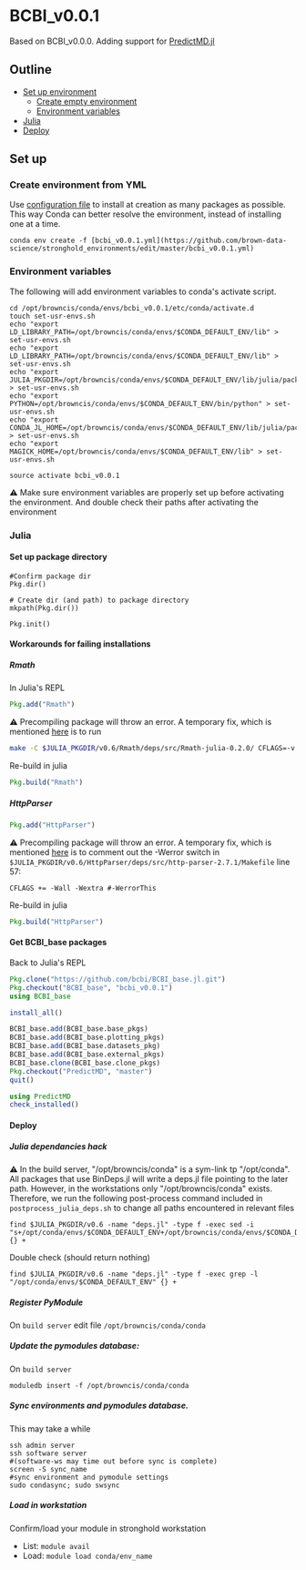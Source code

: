 
# BCBI_v0.0.1

Based on BCBI_v0.0.0. Adding support for [PredictMD.jl](https://github.com/bcbi/PredictMD.jl)

## Outline

* [Set up environment](#set-up)
	* [Create empty environment](#Create-Environment)
	* [Environment variables](#Environment-variables)
* [Julia](#julia)
* [Deploy](#Deploy)

## Set up

### Create environment from YML

Use [configuration file](https://github.com/brown-data-science/stronghold_environments/edit/master/bcbi_v0.0.1.yml) to install at creation as many packages as possible. This way Conda can better resolve the environment, instead of installing one at a time.  

```
conda env create -f [bcbi_v0.0.1.yml](https://github.com/brown-data-science/stronghold_environments/edit/master/bcbi_v0.0.1.yml)
```

### Environment variables

The following will add environment variables to conda's activate script.

```
cd /opt/browncis/conda/envs/bcbi_v0.0.1/etc/conda/activate.d
touch set-usr-envs.sh
echo "export LD_LIBRARY_PATH=/opt/browncis/conda/envs/$CONDA_DEFAULT_ENV/lib" > set-usr-envs.sh
echo "export LD_LIBRARY_PATH=/opt/browncis/conda/envs/$CONDA_DEFAULT_ENV/lib" > set-usr-envs.sh
echo "export JULIA_PKGDIR=/opt/browncis/conda/envs/$CONDA_DEFAULT_ENV/lib/julia/packages" > set-usr-envs.sh
echo "export PYTHON=/opt/browncis/conda/envs/$CONDA_DEFAULT_ENV/bin/python" > set-usr-envs.sh
echo "export CONDA_JL_HOME=/opt/browncis/conda/envs/$CONDA_DEFAULT_ENV/lib/julia/packages/v0.6/Conda/deps/usr" > set-usr-envs.sh
echo "export MAGICK_HOME=/opt/browncis/conda/envs/$CONDA_DEFAULT_ENV/lib" > set-usr-envs.sh

source activate bcbi_v0.0.1
```

:warning: Make sure environment variables are properly set up before activating the environment. And double check their paths after activating the environment

### Julia

#### Set up package directory

```
#Confirm package dir
Pkg.dir()

# Create dir (and path) to package directory
mkpath(Pkg.dir())

Pkg.init()
```

#### Workarounds for failing installations

##### Rmath
In Julia's REPL

```julia
Pkg.add("Rmath")
```

:warning: Precompiling package will throw an error. A temporary fix, which is mentioned [here](https://github.com/JuliaStats/Rmath.jl/issues/40) is to run

```bash
make -C $JULIA_PKGDIR/v0.6/Rmath/deps/src/Rmath-julia-0.2.0/ CFLAGS=-v
```

Re-build in julia

```julia
Pkg.build("Rmath")
````

##### HttpParser

```julia
Pkg.add("HttpParser")
```

:warning: Precompiling package will throw an error. A temporary fix, which is mentioned [here](https://github.com/JuliaWeb/HttpParser.jl/issues/75) is
to comment out the -Werror switch in `$JULIA_PKGDIR/v0.6/HttpParser/deps/src/http-parser-2.7.1/Makefile` line 57:

```
CFLAGS += -Wall -Wextra #-WerrorThis
```

Re-build in julia

```julia
Pkg.build("HttpParser")
```

#### Get BCBI_base packages

Back to Julia's REPL

```julia
Pkg.clone("https://github.com/bcbi/BCBI_base.jl.git")
Pkg.checkout("BCBI_base", "bcbi_v0.0.1")
using BCBI_base

install_all()
```

```julia
BCBI_base.add(BCBI_base.base_pkgs)
BCBI_base.add(BCBI_base.plotting_pkgs)
BCBI_base.add(BCBI_base.datasets_pkg)
BCBI_base.add(BCBI_base.external_pkgs)
BCBI_base.clone(BCBI_base.clone_pkgs)
Pkg.checkout("PredictMD", "master")
quit()
```

```julia
using PredictMD
check_installed()

```

#### Deploy

##### Julia dependancies hack

:warning: In the build server, "/opt/browncis/conda" is a sym-link tp "/opt/conda". All packages that use BinDeps.jl will write
a deps.jl file pointing to the later path. However, in the workstations only "/opt/browncis/conda" exists. Therefore, we run the following post-process command included in `postprocess_julia_deps.sh` to change all paths encountered in relevant files

```
find $JULIA_PKGDIR/v0.6 -name "deps.jl" -type f -exec sed -i "s+/opt/conda/envs/$CONDA_DEFAULT_ENV+/opt/browncis/conda/envs/$CONDA_DEFAULT_ENV+g" {} +
```

Double check (should return nothing)

```
find $JULIA_PKGDIR/v0.6 -name "deps.jl" -type f -exec grep -l "/opt/conda/envs/$CONDA_DEFAULT_ENV" {} +
```
##### Register PyModule

On `build server` edit file `/opt/browncis/conda/conda`

##### Update the pymodules database:

On `build server`

```
moduledb insert -f /opt/browncis/conda/conda
```

##### Sync environments and pymodules database.

This may take a while

 ```
 ssh admin server
 ssh software server
 #(software-ws may time out before sync is complete)
 screen -S sync_name
 #sync environment and pymodule settings
 sudo condasync; sudo swsync
 ```

##### Load in workstation

Confirm/load your module in stronghold workstation

* List: `module avail`
* Load: `module load conda/env_name`
